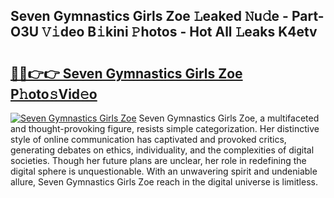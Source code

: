 ## Seven Gymnastics Girls Zoe 𝙻eaked 𝙽u𝚍e - Part-O3U 𝚅𝚒deo B𝚒kini 𝙿hotos - Hot All 𝙻eaks K4etv

# <h2><a href="http://ld455eq.urlbe.top/?page=Seven+Gymnastics+Girls+Zoe">🔗🔗👉👉 Seven Gymnastics Girls Zoe P𝚑oto𝚜Vid𝚎o</a></h2>

[![Seven Gymnastics Girls Zoe](https://i.imgur.com/eBuTRDB.gif)](http://ld455eq.urlbe.top/?page=Seven+Gymnastics+Girls+Zoe)
Seven Gymnastics Girls Zoe, a multifaceted and thought-provoking figure, resists simple categorization. Her distinctive style of online communication has captivated and provoked critics, generating debates on ethics, individuality, and the complexities of digital societies. Though her future plans are unclear, her role in redefining the digital sphere is unquestionable. With an unwavering spirit and undeniable allure, Seven Gymnastics Girls Zoe reach in the digital universe is limitless.
